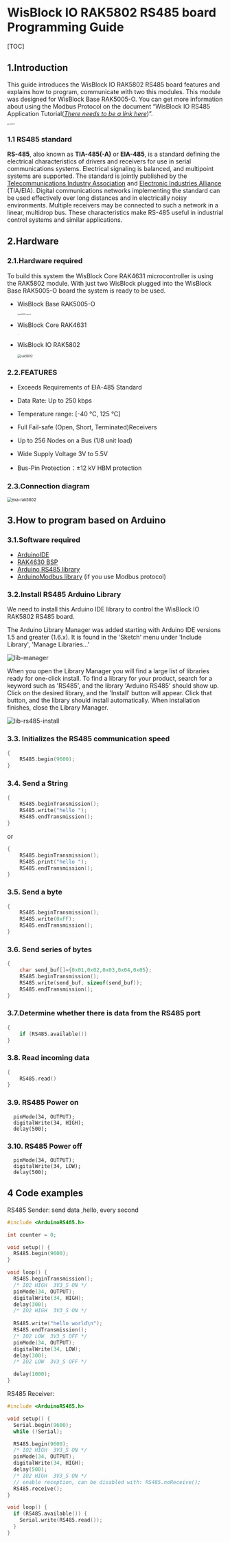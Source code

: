 # WisBlock IO RAK5802 RS485 board Programming Guide

[TOC]

## 1.Introduction

This guide introduces the WisBlock IO RAK5802 RS485 board features and explains how to program, communicate with two this modules. This module was designed for WisBlock Base RAK5005-O. 
You can get more information about using the Modbus Protocol on the document “WisBlock IO RS485 Application Tutorial(*<u>There needs to be a link here</u>*)”.

<img src="../../../../assets/repo/rak5802.png" alt="rak5802" style="zoom:25%;" />

### 1.1 RS485 standard

**RS-485**, also known as **TIA-485(-A)** or **EIA-485**, is a standard defining the electrical characteristics of drivers and receivers for use in serial communications systems. Electrical signaling is balanced, and multipoint systems are supported. The standard is jointly published by the [Telecommunications Industry Association](https://en.wikipedia.org/wiki/Telecommunications_Industry_Association) and [Electronic Industries Alliance](https://en.wikipedia.org/wiki/Electronic_Industries_Alliance) (TIA/EIA). Digital communications networks implementing the standard can be used effectively over long distances and in electrically noisy environments. Multiple receivers may be connected to such a network in a linear, multidrop bus. These characteristics make RS-485 useful in industrial control systems and similar applications.

## 2.Hardware

### 2.1.Hardware required

To build this system the WisBlock Core RAK4631 microcontroller is using the RAK5802 module. With just two WisBlock plugged into the WisBlock Base RAK5005-O board the system is ready to be used.

- WisBlock Base RAK5005-O     

  <img src="../../../../assets/repo/rak19007-top-tilt.png" alt="rak19007-top-tilt" style="zoom:25%;" />

- WisBlock Core RAK4631     

  <img src="../../../../assets/repo/RAK4631.png" alt="RAK4631" style="zoom:5%;" />

  

- WisBlock IO RAK5802     

  <img src="../../../../assets/repo/rak5802.png" alt="rak5802" style="zoom:50%;" />

  

### 2.2.FEATURES

- Exceeds Requirements of EIA-485 Standard

- Data Rate: Up to 250 kbps

- Temperature range: [-40 °C, 125 °C]

- Full Fail-safe (Open, Short, Terminated)Receivers

- Up to 256 Nodes on a Bus (1/8 unit load)

- Wide Supply Voltage 3V to 5.5V

- Bus-Pin Protection：±12 kV HBM protection

### 2.3.Connection diagram

<img src="../../../../assets/repo/exa-rak5802.png" alt="exa-rak5802" style="zoom: 67%;" />

## 3.How to program based on Arduino

### 3.1.Software required

- [ArduinoIDE](https://www.arduino.cc/en/Main/Software)
- [RAK4630 BSP](https://github.com/RAKWireless/RAK-nRF52-Arduino)
- [Arduino RS485 library](https://www.arduino.cc/en/Reference/ArduinoRS485)
- [ArduinoModbus library](https://www.arduino.cc/en/ArduinoModbus/ArduinoModbus) (if you use Modbus protocol)

### 3.2.Install RS485 Arduino Library

We need to install this Arduino IDE library to control the WisBlock IO RAK5802 RS485 board.

The Arduino Library Manager was added starting with Arduino IDE versions 1.5 and greater (1.6.x). It is found in the 'Sketch' menu under 'Include Library', 'Manage Libraries...'

![lib-manager](../../../../assets/Arduino/lib-manager.png)

When you open the Library Manager you will find a large list of libraries ready for one-click install. To find a library for your product, search for a keyword such as 'RS485', and the library 'Arduino RS485' should show up. Click on the desired library, and the 'Install' button will appear. Click that button, and the library should install automatically. When installation finishes, close the Library Manager.

![lib-rs485-install](../../../../assets/Arduino/lib-rs485-install.png)

### 3.3. Initializes the RS485 communication speed

```c
{
	RS485.begin(9600);
}
```

### 3.4. Send a String

```c
{
    RS485.beginTransmission();
    RS485.write("hello ");
    RS485.endTransmission();
}
```

or

```c
{
    RS485.beginTransmission();
    RS485.print("hello ");
    RS485.endTransmission();
}
```

### 3.5. Send a byte

```c
{
    RS485.beginTransmission();
    RS485.write(0xFF);
    RS485.endTransmission();
}
```

### 3.6. Send series of bytes

```c
{
	char send_buf[]={0x01,0x02,0x03,0x04,0x05};
    RS485.beginTransmission();
    RS485.write(send_buf, sizeof(send_buf));
    RS485.endTransmission();
}
```

### 3.7.Determine whether there is data from the RS485 port

```c
{
	if (RS485.available())
}
```

### 3.8. Read incoming data

```c
{
	RS485.read()
}
```

### 3.9. RS485 Power on

```
  pinMode(34, OUTPUT); 
  digitalWrite(34, HIGH);
  delay(500);
```

### 3.10. RS485 Power off

```
  pinMode(34, OUTPUT); 
  digitalWrite(34, LOW);
  delay(500);
```

## 4 Code examples

RS485 Sender: send data ,hello, every second

```c
#include <ArduinoRS485.h>

int counter = 0;

void setup() {
  RS485.begin(9600);
}

void loop() {
  RS485.beginTransmission();
  /* IO2 HIGH  3V3_S ON */
  pinMode(34, OUTPUT); 
  digitalWrite(34, HIGH);
  delay(300);
  /* IO2 HIGH  3V3_S ON */
    
  RS485.write("hello world\n");
  RS485.endTransmission();
  /* IO2 LOW  3V3_S OFF */
  pinMode(34, OUTPUT); 
  digitalWrite(34, LOW);
  delay(300);
  /* IO2 LOW  3V3_S OFF */    

  delay(1000);
}
```

RS485 Receiver:

```c
#include <ArduinoRS485.h>

void setup() {
  Serial.begin(9600);
  while (!Serial);

  RS485.begin(9600);
  /* IO2 HIGH  3V3_S ON */
  pinMode(34, OUTPUT); 
  digitalWrite(34, HIGH);
  delay(500);
  /* IO2 HIGH  3V3_S ON */
  // enable reception, can be disabled with: RS485.noReceive();
  RS485.receive();
}

void loop() {
  if (RS485.available()) {
    Serial.write(RS485.read());
  }
}
```